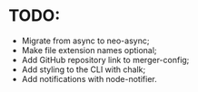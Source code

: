 ﻿# TODO:

- Migrate from async to neo-async;
- Make file extension names optional;
- Add GitHub repository link to merger-config;
- Add styling to the CLI with chalk;
- Add notifications with node-notifier.
